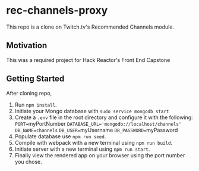 # rec-channels-proxy
This repo is a clone on Twitch.tv's Recommended Channels module.

## Motivation
This was a required project for Hack Reactor's Front End Capstone

## Getting Started
After cloning repo,
1. Run `npm install`.
2. Initiate your Mongo database with `sudo service mongodb start`
3. Create a `.env` file in the root directory and configure it with the following:
    `PORT=`myPortNumber
    `DATABASE_URL='mongodb://localhost/channels'`
    `DB_NAME=channels`
    `DB_USER=`myUsername
    `DB_PASSWORD=`myPassword
4. Populate database use `npm run seed`.
5. Compile with webpack with a new terminal using `npm run build`.
6. Initiate server with a new terminal using `npm run start`.
7. Finally view the rendered app on your browser using the port number you chose.
